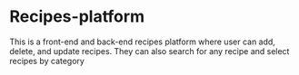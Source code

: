 # Recipes-platform
This is a front-end and back-end recipes platform where user can add, delete, and update recipes. They can also search for any recipe and select recipes by category
